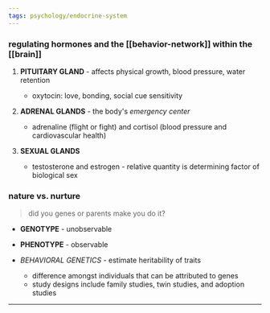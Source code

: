 ```yaml
---
tags: psychology/endocrine-system
---
```


### regulating hormones and the [[behavior-network]] within the [[brain]]

1. **PITUITARY GLAND** - affects physical growth, blood pressure, water retention
	- oxytocin: love, bonding, social cue sensitivity 

2. **ADRENAL GLANDS** - the body's *emergency center*
	- adrenaline (flight or fight) and cortisol (blood pressure and cardiovascular health)

3. **SEXUAL GLANDS**
	- testosterone and estrogen - relative quantity is determining factor of biological sex

### nature vs. nurture
> did you genes or parents make you do it?

- **GENOTYPE** - unobservable 
- **PHENOTYPE** - observable

- *BEHAVIORAL GENETICS* - estimate heritability of traits
	- difference amongst individuals that can be attributed to genes
	- study designs include family studies, twin studies, and adoption studies

---
